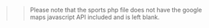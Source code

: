 >> Please note that the sports php file does not have the google maps javascript API included and is left blank.
